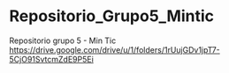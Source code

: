 # Repositorio_Grupo5_Mintic
Repositorio grupo 5 - Min Tic
https://drive.google.com/drive/u/1/folders/1rUujGDv1jpT7-5CjO91SvtcmZdE9P5Ei
